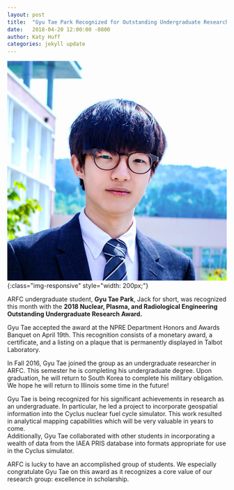 ```yaml
---
layout: post
title:  "Gyu Tae Park Recognized for Outstanding Undergraduate Research"
date:   2018-04-20 12:00:00 -0800
author: Katy Huff
categories: jekyll update
---
```


![Gyu Tae Park](/img/people/parkg.jpg){:class="img-responsive" style="width: 200px;"}

ARFC undergraduate student, **Gyu Tae Park**, Jack for short, was recognized this 
month with the **2018 Nuclear, Plasma, and Radiological Engineering Outstanding 
Undergraduate Research Award.**  


Gyu Tae accepted the award at the NPRE Department 
Honors and Awards Banquet on April 19th.
This recognition consists of a monetary award, a certificate, and a 
listing on a plaque that is permanently displayed in Talbot Laboratory.  

In Fall 2016, Gyu Tae joined the group as an undergraduate researcher in ARFC. 
This semester he is completing his undergraduate degree. Upon graduation, he 
will return to South Korea to complete his military obligation. We hope he 
will return to Illinois some time in the future!

Gyu Tae is being recognized for his significant achievements in research as an 
undergraduate. In particular, he led a project to incorporate geospatial 
information into the Cyclus nuclear fuel cycle simulator. This work resulted in 
analytical mapping capabilities which will be very valuable in years to come.  
Additionally, Gyu Tae collaborated with other students in incorporating a 
wealth of data from the IAEA PRIS database into formats appropriate for use in 
the Cyclus simulator.

ARFC is lucky to have an accomplished group of students. We especially congratulate 
Gyu Tae on this award as it recognizes a core value of our research group: 
excellence in scholarship. 
